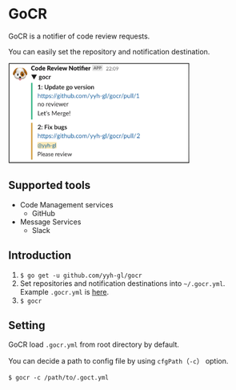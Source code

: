 # GoCR

GoCR is a notifier of code review requests.

You can easily set the repository and notification destination.

<img alt="image picture" src="./assets/sample.png" height="200" />

## Supported tools

- Code Management services
  - GitHub
- Message Services
  - Slack 

## Introduction

1. `$ go get -u github.com/yyh-gl/gocr`
1. Set repositories and notification destinations into `~/.gocr.yml`.  
Example `.gocr.yml` is [here](https://github.com/yyh-gl/gocr/blob/master/.gocr.example.yml).
1. `$ gocr`

## Setting

GoCR load `.gocr.yml` from root directory by default.

You can decide a path to config file by using `cfgPath`（`-c`） option.

`$ gocr -c /path/to/.goct.yml`
